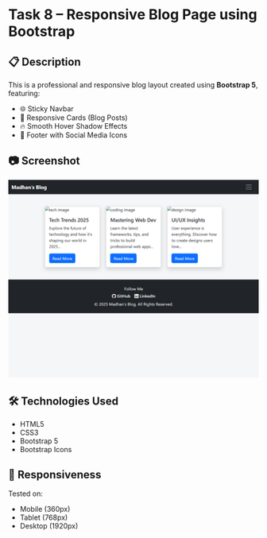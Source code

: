 # Task 8 – Responsive Blog Page using Bootstrap

## 📋 Description
This is a professional and responsive blog layout created using **Bootstrap 5**, featuring:

- 🌐 Sticky Navbar
- 🧱 Responsive Cards (Blog Posts)
- 🔥 Smooth Hover Shadow Effects
- 🦾 Footer with Social Media Icons

## 📷 Screenshot
![Screenshot](screenshot.png)

## 🛠️ Technologies Used
- HTML5
- CSS3
- Bootstrap 5
- Bootstrap Icons

## 📱 Responsiveness
Tested on:
- Mobile (360px)
- Tablet (768px)
- Desktop (1920px)
